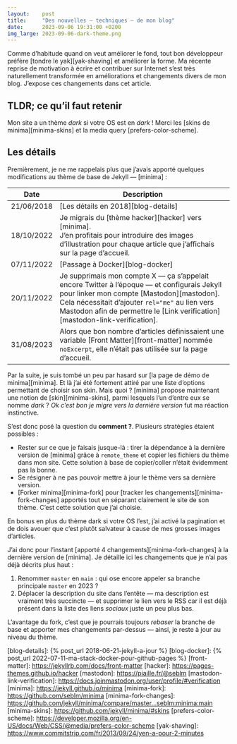 ```yaml
---
layout:    post
title:     "Des nouvelles — techniques — de mon blog"
date:      2023-09-06 19:31:00 +0200
img_large: 2023-09-06-dark-theme.png
---
```


Comme d’habitude quand on veut améliorer le fond, tout bon développeur préfère [tondre le yak][yak-shaving] et améliorer
la forme. Ma récente reprise de motivation à écrire et contribuer sur Internet s’est très naturellement transformée en
améliorations et changements divers de mon blog. J’expose ces changements dans cet article.

## TLDR; ce qu’il faut retenir ##

Mon site a un thème _dark_ si votre OS est en _dark_ ! Merci les [skins de minima][minima-skins] et la media query
[prefers-color-scheme].

## Les détails ##

Premièrement, je ne me rappelais plus que j’avais apporté quelques modifications au thème de base de Jekyll — [minima] :

| Date       | Description                                                                                                                                                                                                                                                                     |
|------------|---------------------------------------------------------------------------------------------------------------------------------------------------------------------------------------------------------------------------------------------------------------------------------|
| 21/06/2018 | [Les détails en 2018][blog-details]                                                                                                                                                                                                                                             |
| 18/10/2022 | Je migrais du [thème hacker][hacker] vers [minima].<br/>J’en profitais pour introduire des images d’illustration pour chaque article que j’affichais sur la page d’accueil.                                                                                                     |
| 07/11/2022 | [Passage à Docker][blog-docker]                                                                                                                                                                                                                                                 |
| 20/11/2022 | Je supprimais mon compte X — ça s’appelait encore Twitter à l’époque — et configurais Jekyll pour linker mon compte [Mastodon][mastodon].<br/>Cela nécessitait d’ajouter `rel="me"` au lien vers Mastodon afin de permettre le [Link verification][mastodon-link-verification]. |
| 31/08/2023 | Alors que bon nombre d’articles définissaient une variable [Front Matter][front-matter] nommée `noExcerpt`, elle n’était pas utilisée sur la page d’accueil.                                                                                                                    |

Par la suite, je suis tombé un peu par hasard sur [la page de démo de minima][minima]. Et là j’ai été fortement attiré
par une liste d’options permettant de choisir son skin. Mais quoi ? [minima] propose maintenant une notion de
[skin][minima-skins], parmi lesquels l’un d’entre eux se nomme _dark_ ? _Ok c’est bon je migre vers la dernière version_
fut ma réaction instinctive.

S’est donc posé la question du **comment ?**. Plusieurs stratégies étaient possibles :

- Rester sur ce que je faisais jusque-là : tirer la dépendance à la dernière version de [minima] grâce à `remote_theme`
  et copier les fichiers du thème dans mon site. Cette solution à base de copier/coller n’était évidemment pas la bonne.
- Se résigner à ne pas pouvoir mettre à jour le thème vers sa dernière version.
- [Forker minima][minima-fork] pour [tracker les changements][minima-fork-changes] apportés tout en séparant clairement
  le site de son thème. C’est cette solution que j’ai choisie.

En bonus en plus du thème dark si votre OS l’est, j’ai activé la pagination et de dois avouer que c’est plutôt salvateur
à cause de mes grosses images d’articles.

J’ai donc pour l’instant [apporté 4 changements][minima-fork-changes] à la dernière version de [minima]. Je détaille ici
les changements que je n’ai pas déjà décrits plus haut :

1. Renommer `master` en `main` : qui ose encore appeler sa branche principale `master` en 2023 ?
2. Déplacer la description du site dans l’entête — ma description est vraiment très succincte — et supprimer le lien
   vers le RSS car il est déjà présent dans la liste des liens _sociaux_ juste un peu plus bas.

L’avantage du fork, c’est que je pourrais toujours _rebaser_ la branche de base et apporter mes changements par-dessus
— ainsi, je reste à jour au niveau du thème.

[blog-details]: {% post_url 2018-06-21-jekyll-a-jour %}
[blog-docker]: {% post_url 2022-07-11-ma-stack-docker-pour-github-pages %}
[front-matter]: https://jekyllrb.com/docs/front-matter
[hacker]: https://pages-themes.github.io/hacker
[mastodon]: https://piaille.fr/@seblm
[mastodon-link-verification]: https://docs.joinmastodon.org/user/profile/#verification
[minima]: https://jekyll.github.io/minima
[minima-fork]: https://github.com/seblm/minima
[minima-fork-changes]: https://github.com/jekyll/minima/compare/master...seblm:minima:main
[minima-skins]: https://github.com/jekyll/minima/#skins
[prefers-color-scheme]: https://developer.mozilla.org/en-US/docs/Web/CSS/@media/prefers-color-scheme
[yak-shaving]: https://www.commitstrip.com/fr/2013/09/24/yen-a-pour-2-minutes
